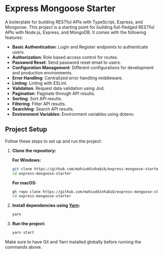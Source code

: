 # Express Mongoose Starter

A boilerplate for building RESTful APIs with TypeScript, Express, and Mongoose. This project is a starting point for building full-fledged RESTful APIs with Node.js, Express, and MongoDB. It comes with the following features:

- **Basic Authentication**: Login and Register endpoints to authenticate users.
- **Authorization**: Role based access control for routes.
- **Password Reset**: Send password reset email to users.
- **Configuration Management**: Different configurations for development and production environments.
- **Error Handling**: Centralized error handling middleware.
- **Linting**: Linting with ESLint.
- **Validation**: Request data validation using Jod.
- **Pagination**: Paginate through API results.
- **Sorting**: Sort API results.
- **Filtering**: Filter API results.
- **Searching**: Search API results.
- **Environment Variables**: Environment variables using dotenv.

## Project Setup

Follow these steps to set up and run the project:

1. **Clone the repository:**

    **For Windows:**
    ```bash
    git clone https://github.com/mahiuddinhabib/express-mongoose-starter.git
    cd express-mongoose-starter
    ```

    **For macOS:**
    ```bash
    gh repo clone https://github.com/mahiuddinhabib/express-mongoose-starter.git
    cd express-mongoose-starter
    ```

2. **Install dependencies using [Yarn](https://yarnpkg.com/):**
    ```bash
    yarn
    ```

3. **Run the project:**
    ```bash
    yarn start
    ```

Make sure to have Git and Yarn installed globally before running the commands above.

